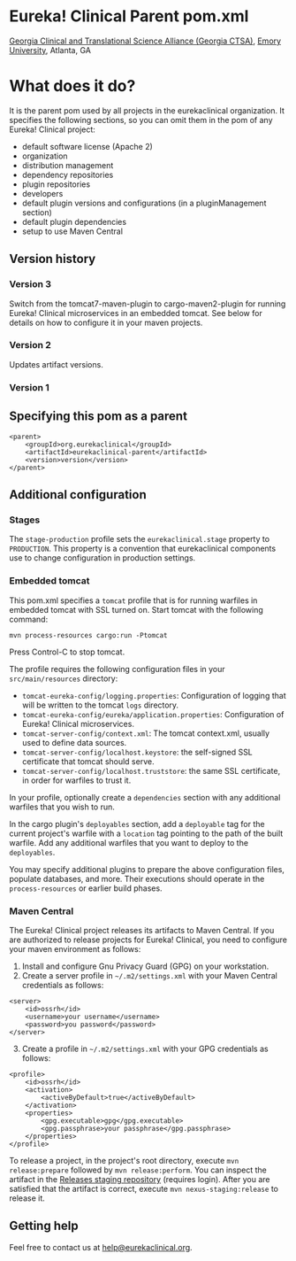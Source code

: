 # Eureka! Clinical Parent pom.xml
[Georgia Clinical and Translational Science Alliance (Georgia CTSA)](http://www.georgiactsa.org), [Emory University](http://www.emory.edu), Atlanta, GA

# What does it do?
It is the parent pom used by all projects in the eurekaclinical organization. It specifies the following sections, so you can omit them in the pom of any Eureka! Clinical project:
* default software license (Apache 2)
* organization
* distribution management
* dependency repositories
* plugin repositories
* developers
* default plugin versions and configurations (in a pluginManagement section)
* default plugin dependencies
* setup to use Maven Central

## Version history

### Version 3
Switch from the tomcat7-maven-plugin to cargo-maven2-plugin for running Eureka! 
Clinical microservices in an embedded tomcat. See below for details on how to
configure it in your maven projects.

### Version 2
Updates artifact versions.

### Version 1

## Specifying this pom as a parent
```
<parent>
    <groupId>org.eurekaclinical</groupId>
    <artifactId>eurekaclinical-parent</artifactId>
    <version>version</version>
</parent>
```

## Additional configuration

### Stages
The `stage-production` profile sets the `eurekaclinical.stage` property to `PRODUCTION`. This
property is a convention that eurekaclinical components use to change configuration in
production settings.

### Embedded tomcat
This pom.xml specifies a `tomcat` profile that is for running warfiles in 
embedded tomcat with SSL turned on. Start tomcat with the following command:
```
mvn process-resources cargo:run -Ptomcat
```
Press Control-C to stop tomcat.

The profile requires the following configuration files in your 
`src/main/resources` directory:
* `tomcat-eureka-config/logging.properties`: Configuration of logging that will be written to the 
tomcat `logs` directory.
* `tomcat-eureka-config/eureka/application.properties`: Configuration of Eureka! Clinical microservices.
* `tomcat-server-config/context.xml`: The tomcat context.xml, usually used to define data sources.
* `tomcat-server-config/localhost.keystore`: the self-signed SSL certificate that tomcat should serve.
* `tomcat-server-config/localhost.truststore`: the same SSL certificate, in order for warfiles to trust it.

In your profile, optionally create a `dependencies` section with any additional 
warfiles that you wish to run. 

In the cargo plugin's `deployables` section, add a `deployable` tag for the current project's
warfile with a `location` tag pointing to the path of the built warfile. Add any additional warfiles
that you want to deploy to the `deployables`. 

You may specify additional plugins to prepare the above configuration files, populate databases, and more. Their
executions should operate in the `process-resources` or earlier build phases.

### Maven Central
The Eureka! Clinical project releases its artifacts to Maven Central. If you are authorized to release projects for Eureka! Clinical, you need to configure your maven environment as follows:
1) Install and configure Gnu Privacy Guard (GPG) on your workstation.
2) Create a server profile in `~/.m2/settings.xml` with your Maven Central credentials as follows:
```
<server>
    <id>ossrh</id>
    <username>your username</username>
    <password>you password</password>
</server>
```
3) Create a profile in `~/.m2/settings.xml` with your GPG credentials as follows:
```
<profile>
    <id>ossrh</id>
    <activation>
        <activeByDefault>true</activeByDefault>
    </activation>
    <properties>
        <gpg.executable>gpg</gpg.executable>
        <gpg.passphrase>your passphrase</gpg.passphrase>
    </properties>
</profile>
```

To release a project, in the project's root directory, execute `mvn release:prepare` followed by `mvn release:perform`. You can inspect the artifact in the [Releases staging repository](https://oss.sonatype.org/service/local/staging/deploy/maven2/) (requires login). After you are satisfied that the artifact is correct, execute `mvn nexus-staging:release` to release it.

## Getting help
Feel free to contact us at help@eurekaclinical.org.
